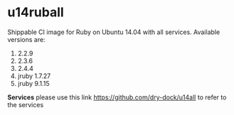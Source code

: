 u14ruball
================

Shippable CI image for Ruby on Ubuntu 14.04 with all services. Available versions are:

1. 2.2.9
2. 2.3.6
3. 2.4.4
4. jruby 1.7.27
5. jruby 9.1.15

**Services**
please use this link https://github.com/dry-dock/u14all to refer to the services

